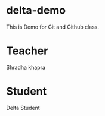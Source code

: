 # delta-demo
This is Demo for Git and Github class.

# Teacher 
Shradha khapra

# Student
Delta Student
